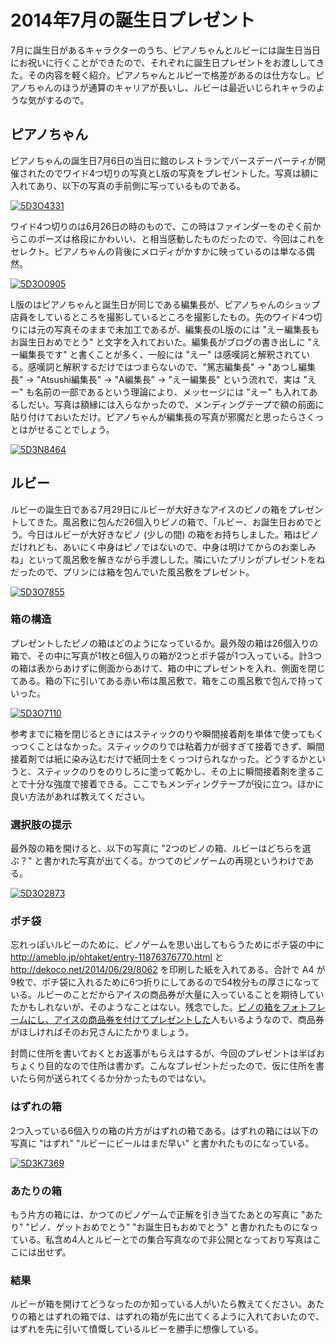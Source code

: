 ﻿# 2014年7月の誕生日プレゼント

7月に誕生日があるキャラクターのうち、ピアノちゃんとルビーには誕生日当日にお祝いに行くことができたので、それぞれに誕生日プレゼントをお渡ししてきた。その内容を軽く紹介。ピアノちゃんとルビーで格差があるのは仕方なし。ピアノちゃんのほうが通算のキャリアが長いし、ルビーは最近いじられキャラのような気がするので。

## ピアノちゃん

ピアノちゃんの誕生日7月6日の当日に館のレストランでバースデーパーティが開催されたのでワイド4つ切りの写真とL版の写真をプレゼントした。写真は額に入れてあり、以下の写真の手前側に写っているものである。

[![5D3O4331](https://farm3.staticflickr.com/2935/14618263384_896951bd7c.jpg)](https://www.flickr.com/photos/ohtake_tomohiro/14618263384)

ワイド4つ切りのは6月26日の時のもので、この時はファインダーをのぞく前からこのポーズは格段にかわいい、と相当感動したものだったので、今回はこれをセレクト。ピアノちゃんの背後にメロディがかすかに映っているのは単なる偶然。

[![5D3O0905](https://farm4.staticflickr.com/3858/14516998051_193a041d57.jpg)](https://www.flickr.com/photos/ohtake_tomohiro/14516998051)

L版のはピアノちゃんと誕生日が同じである編集長が、ピアノちゃんのショップ店員をしているところを撮影しているところを撮影したもの。先のワイド4つ切りには元の写真そのままで未加工であるが、編集長のL版のには "えー編集長もお誕生日おめでとう" と文字を入れておいた。編集長がブログの書き出しに "えー編集長です" と書くことが多く、一般には "えー" は感嘆詞と解釈されている。感嘆詞と解釈するだけではつまらないので、"篤志編集長" → "あつし編集長" → "Atsushi編集長" → "A編集長" → "えー編集長" という流れで、実は "えー" も名前の一部であるという理論により、メッセージには "えー" も入れてあるしだい。写真は額縁には入らなかったので、メンディングテープで額の前面に貼り付けておいただけ。ピアノちゃんが編集長の写真が邪魔だと思ったらさくっとはがせることでしょう。

[![5D3N8464](https://farm3.staticflickr.com/2932/14422523211_dccddb9de1.jpg)](https://www.flickr.com/photos/ohtake_tomohiro/14422523211)

## ルビー

ルビーの誕生日である7月29日にルビーが大好きなアイスのピノの箱をプレゼントしてきた。風呂敷に包んだ26個入りピノの箱で、「ルビー、お誕生日おめでとう。今日はルビーが大好きなピノ (少しの間) の箱をお持ちしました。箱はピノだけれども、あいにく中身はピノではないので、中身は明けてからのお楽しみね」といって風呂敷を解きながら手渡しした。隣にいたプリンがプレゼントをねだったので、プリンには箱を包んでいた風呂敷をプレゼント。

[![5D3O7855](https://farm4.staticflickr.com/3843/14794677701_73391da42f.jpg)](https://www.flickr.com/photos/ohtake_tomohiro/14794677701)

### 箱の構造

プレゼントしたピノの箱はどのようになっているか。最外殻の箱は26個入りの箱で、その中に写真が1枚と6個入りの箱が2つとポチ袋が1つ入っている。計3つの箱は表からあけずに側面からあけて、箱の中にプレゼントを入れ、側面を閉じてある。箱の下に引いてある赤い布は風呂敷で、箱をこの風呂敷で包んで持っていった。

[![5D3O7110](https://farm4.staticflickr.com/3869/14765089034_592f88f236.jpg)](https://www.flickr.com/photos/ohtake_tomohiro/14765089034)

参考までに箱を閉じるときにはスティックのりや瞬間接着剤を単体で使ってもくっつくことはなかった。スティックのりでは粘着力が弱すぎて接着できず、瞬間接着剤では紙に染み込むだけで紙同士をくっつけられなかった。どうするかというと、スティックのりをのりしろに塗って乾かし、その上に瞬間接着剤を塗ることで十分な強度で接着できる。ここでもメンディングテープが役に立つ。ほかに良い方法があれば教えてください。

### 選択肢の提示

最外殻の箱を開けると、以下の写真に "2つのピノの箱、ルビーはどちらを選ぶ？" と書かれた写真が出てくる。かつてのピノゲームの再現というわけである。

[![5D3O2873](https://farm4.staticflickr.com/3868/14363595728_c9ab5dd802.jpg)](https://www.flickr.com/photos/ohtake_tomohiro/14363595728)

### ポチ袋

忘れっぽいルビーのために、ピノゲームを思い出してもらうためにポチ袋の中に <http://ameblo.jp/ohtaket/entry-11876376770.html> と <http://dekoco.net/2014/06/29/8062> を印刷した紙を入れてある。合計で A4 が9枚で、ポチ袋に入れるために6つ折りにしてあるので54枚分もの厚さになっている。ルビーのことだからアイスの商品券が大量に入っていることを期待していたかもしれないが、そのようなことはない。残念でした。[ピノの箱をフォトフレームにし、アイスの商品券を付けてプレゼントした](https://www.flickr.com/photos/wahho/14611624177/)人もいるようなので、商品券がほしければそのお兄さんにたかりましょう。

封筒に住所を書いておくとお返事がもらえはするが、今回のプレゼントは半ばおちょくり目的なので住所は書かず。こんなプレゼントだったので、仮に住所を書いたら何が送られてくるか分かったものではない。

### はずれの箱

2つ入っている6個入りの箱の片方がはずれの箱である。はずれの箱には以下の写真に "はずれ" "ルビーにビールはまだ早い" と書かれたものになっている。

[![5D3K7369](https://farm4.staticflickr.com/3719/11665723664_ed09aeb86c.jpg)](https://www.flickr.com/photos/ohtake_tomohiro/11665723664)

### あたりの箱

もう片方の箱には、かつてのピノゲームで正解を引き当てたあとの写真に "あたり" "ピノ、ゲットおめでとう" "お誕生日もおめでとう" と書かれたものになっている。私含め4人とルビーとでの集合写真なので非公開となっており写真はここには出せず。

### 結果

ルビーが箱を開けてどうなったのか知っている人がいたら教えてください。あたりの箱とはずれの箱では、はずれの箱が先に出てくるように入れておいたので、はずれを先に引いて憤慨しているルビーを勝手に想像している。
